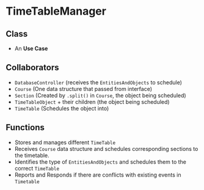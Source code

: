 # TimeTableManager

## Class
* An **Use Case**

## Collaborators
* `DatabaseController` (receives the `EntitiesAndObjects` to schedule)
* `Course` (One data structure that passed from interface)
* `Section` (Created by `.split()` in `Course`, the object being scheduled)
* `TimeTableObject` + their children (the object being scheduled)
* `TimeTable` (Schedules the object into)

## Functions
* Stores and manages different `TimeTable` 
* Receives `Course` data structure and schedules corresponding sections to the timetable.
* Identifies the type of `EntitiesAndObjects` and schedules them to the correct `TimeTable`
* Reports and Responds if there are conflicts with existing events in `Timetable`
